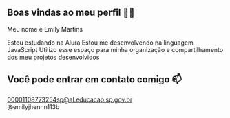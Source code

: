 ## Boas vindas ao meu perfil 💙💙
Meu nome é Emily Martins

Estou estudando na Alura
Estou me desenvolvendo na linguagem JavaScript
Utilizo esse espaço para minha organização e compartilhamento dos meu projetos desenvolvidos

## Você pode entrar em contato comigo 📫
00001108773254sp@al.educacao.sp.gov.br  
@emilyjhennn113b
